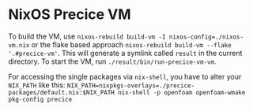 # NixOS Precice VM

To build the VM, use `nixos-rebuild build-vm -I nixos-config=./nixos-vm.nix` or the flake based approach `nixos-rebuild build-vm --flake '.#precice-vm'`.
This will generate a symlink called `result` in the current directory.
To start the VM, run `./result/bin/run-precice-vm-vm`.

For accessing the single packages via `nix-shell`, you have to alter your `NIX_PATH` like this: `NIX_PATH=nixpkgs-overlays=./precice-packages/default.nix:$NIX_PATH nix-shell -p openfoam openfoam-wmake pkg-config precice`
